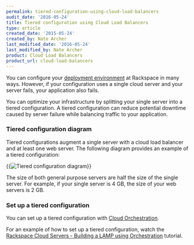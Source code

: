 ```yaml
---
permalink: tiered-configuration-using-cloud-load-balancers
audit_date: '2016-05-24'
title: Tiered configuration using Cloud Load Balancers
type: article
created_date: '2015-05-24'
created_by: Nate Archer
last_modified_date: '2016-05-24'
last_modified_by: Nate Archer
product: Cloud Load Balancers
product_url: cloud-load-balancers
---
```


You can configure your [deployment environment](/how-to/rackspace-open-cloud-reference-architecture/) at Rackspace in many ways. However, if your configuration uses a single cloud server and your server fails, your application also fails.

You can optimize your infrastructure by splitting your single server into a tiered configuration. A tiered configuration can reduce potential downtime caused by server failure while balancing traffic to your application.

### Tiered configuration diagram

Tiered configurations augment a single server with a cloud load balancer and at least one web server. The following diagram provides an example of a tiered configuration:

{{<image alt="Tiered configuration diagram" src="tiered-config.svg" title="Tiered configuration diagram">}}

The size of both general purpose servers are half the size of the single server. For example, if your single server is 4 GB, the size of your web servers is 2 GB.

### Set up a tiered configuration

You can set up a tiered configuration with [Cloud Orchestration](/how-to/cloud-orchestration/).

For an example of how to set up a tiered configuration, watch the [Rackspace Cloud Servers - Building a LAMP using Orchestration](https://www.youtube.com/watch?v=9tk7NrR7tYo&feature=youtu.be) tutorial.
